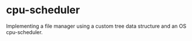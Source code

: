 # cpu-scheduler
Implementing a file manager using a custom tree data structure and an OS cpu-scheduler. 
